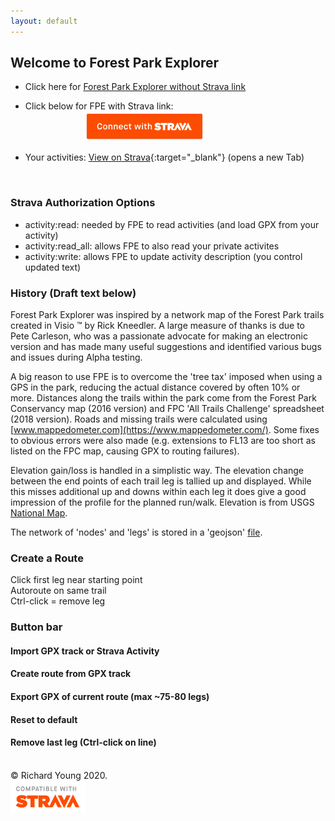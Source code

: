 ```yaml
---
layout: default
---
```

<head>
  <link rel="stylesheet" href="https://maxcdn.bootstrapcdn.com/font-awesome/4.6.1/css/font-awesome.min.css">
  <link rel="shortcut icon" type="image/png" href="{{ site.baseurl }}/favicon.png">
</head>

## Welcome to Forest Park Explorer

- Click here for [Forest Park Explorer without Strava link](main.html)

- Click below for FPE with Strava link:  
&nbsp;&nbsp;&nbsp;&nbsp;&nbsp;&nbsp;&nbsp;&nbsp;&nbsp;&nbsp;&nbsp;&nbsp;&nbsp;&nbsp;&nbsp;&nbsp;&nbsp;&nbsp;&nbsp;&nbsp;&nbsp;&nbsp;&nbsp;&nbsp;[![Connect with Strava](/images/btn_strava_connectwith_orange.png)](https://www.strava.com/oauth/authorize?client_id=31392&response_type=code&redirect_uri=https://richardjy.github.io/FPE/main.html&approval_prompt=auto&scope=read,activity:read,activity:read_all,activity:write)

- Your activities: [View on Strava](https://www.strava.com/athlete/training){:target="_blank"} (opens a new Tab)

<br>

### Strava Authorization Options

- activity:read: needed by FPE to read activities (and load GPX from your activity)
- activity:read_all: allows FPE to also read your private activites
- activity:write: allows FPE to update activity description (you control updated text)

### History (Draft text below)
Forest Park Explorer was inspired by a network map of the Forest Park trails created in Visio :tm: by Rick Kneedler. A large measure of thanks is due to Pete Carleson, who was a passionate advocate for making an electronic version and has made many useful suggestions and identified various bugs and issues during Alpha testing. 

A big reason to use FPE is to overcome the 'tree tax' imposed when using a GPS in the park, reducing the actual distance covered by often 10% or more. Distances along the trails within the park come from the Forest Park Conservancy map (2016 version) and FPC 'All Trails Challenge' spreadsheet (2018 version). Roads and missing trails were calculated using [www.mappedometer.com](https://www.mappedometer.com/). Some fixes to obvious errors were also made (e.g. extensions to FL13 are too short as listed on the FPC  map, causing GPX to routing failures). 

Elevation gain/loss is handled in a simplistic way. The elevation change between the end points of each trail leg is tallied up and displayed. While this misses additional up and downs within each leg it does give a good impression of the profile for the planned run/walk. Elevation is from USGS [National Map](https://www.usgs.gov/core-science-systems/national-geospatial-program/national-map).

The network of 'nodes' and 'legs' is stored in a 'geojson' [file](https://gist.github.com/richardjy/9524f0810c1bda554c69f36501cbd92a).

### Create a Route
Click first leg near starting point<br>
Autoroute on same trail<br>
Ctrl-click = remove leg<br>

### Button bar

#### <i class='fa fa-map-o'></i>  Import GPX track or Strava Activity
#### <i class='fa fa-map-signs fa-lg'></i>  Create route from GPX track
#### <i class='fa fa-download fa-lg'></i>  Export GPX of current route (max ~75-80 legs)
#### <i class='fa fa-refresh fa-lg'></i>  Reset to default
#### <i class='fa fa-undo fa-lg'></i>  Remove last leg (Ctrl-click on line)


<br>
© Richard Young 2020.

<br>
<img src="images/api_logo_cptblWith_strava_stack_light.png" alt="Compatible with Strava" width="120">
